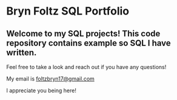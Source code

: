 # Bryn Foltz SQL Portfolio

## Welcome to my SQL projects! This code repository contains example so SQL I have written. 
Feel free to take a look and reach out if you have any questions! 

My email is foltzbryn17@gmail.com

I appreciate you being here!

